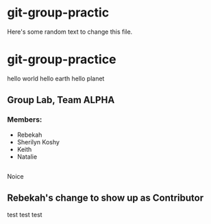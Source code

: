 # git-group-practic

Here's some random text to change this file.

# git-group-practice

hello world hello earth hello planet

## Group Lab, Team ALPHA

### Members:

- Rebekah
- Sherilyn Koshy
- Keith
- Natalie

##

Noice

## Rebekah's change to show up as Contributor 
test test test
